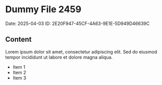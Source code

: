 # Dummy File 2459

Date: 2025-04-03
ID: 2E20F947-45CF-4A63-9E1E-5D949D46639C

## Content

Lorem ipsum dolor sit amet, consectetur adipiscing elit.
Sed do eiusmod tempor incididunt ut labore et dolore magna aliqua.

* Item 1
* Item 2
* Item 3
